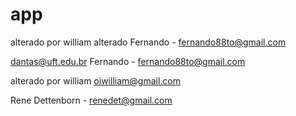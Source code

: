 # app
alterado por william
alterado 
Fernando - fernando88to@gmail.com

dantas@uft.edu.br
Fernando - fernando88to@gmail.com

alterado por william oiwilliam@gmail.com

Rene Dettenborn - renedet@gmail.com
